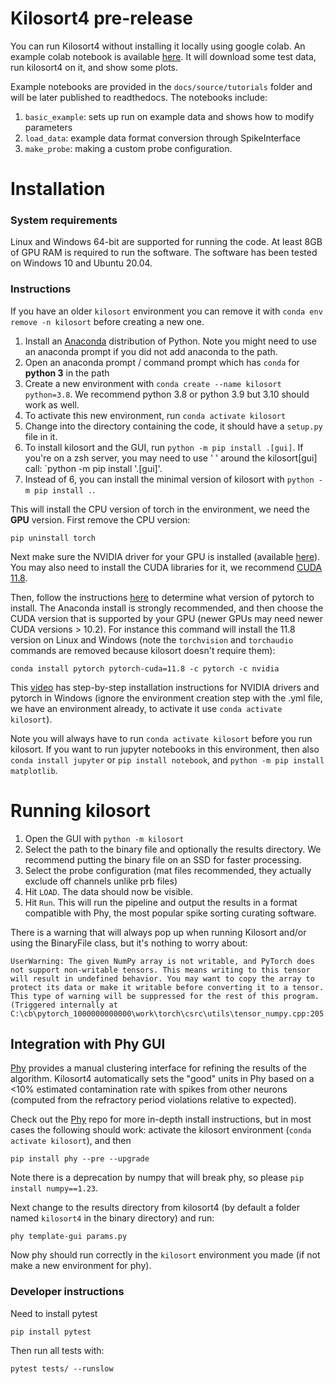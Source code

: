 # Kilosort4 pre-release

You can run Kilosort4 without installing it locally using google colab. An example colab notebook is available [here](https://colab.research.google.com/drive/1gFZa8TEBDXmg_CB5RwuT_52Apl3hP0Ie?usp=sharing). It will download some test data, run kilosort4 on it, and show some plots.

Example notebooks are provided in the `docs/source/tutorials` folder and will be later published to readthedocs. The notebooks include: 

  1. `basic_example`:  sets up run on example data and shows how to modify parameters  
  2. `load_data`:  example data format conversion through SpikeInterface  
  3. `make_probe`:  making a custom probe configuration. 

# Installation

### System requirements

Linux and Windows 64-bit are supported for running the code. At least 8GB of GPU RAM is required to run the software. The software has been tested on Windows 10 and Ubuntu 20.04. 

### Instructions

If you have an older `kilosort` environment you can remove it with `conda env remove -n kilosort` before creating a new one.

1. Install an [Anaconda](https://www.anaconda.com/products/distribution) distribution of Python. Note you might need to use an anaconda prompt if you did not add anaconda to the path.
2. Open an anaconda prompt / command prompt which has `conda` for **python 3** in the path
3. Create a new environment with `conda create --name kilosort python=3.8`. We recommend python 3.8 or python 3.9 but 3.10 should work as well.
4. To activate this new environment, run `conda activate kilosort`
5. Change into the directory containing the code, it should have a `setup.py` file in it.
6. To install kilosort and the GUI, run `python -m pip install .[gui]`. If you're on a zsh server, you may need to use ' ' around the kilosort[gui] call: `python -m pip install '.[gui]'.
7. Instead of 6, you can install the minimal version of kilosort with `python -m pip install .`.  


This will install the CPU version of torch in the environment, we need the **GPU** version. First remove the CPU version:
~~~
pip uninstall torch
~~~

Next make sure the NVIDIA driver for your GPU is installed (available [here](https://www.nvidia.com/Download/index.aspx?lang=en-us)). You may also need to install the CUDA libraries for it, we recommend [CUDA 11.8](https://developer.nvidia.com/cuda-11-8-0-download-archive).

Then, follow the instructions [here](https://pytorch.org/get-started/locally/) to determine what version of pytorch to install. The Anaconda install is strongly recommended, and then choose the CUDA version that is supported by your GPU (newer GPUs may need newer CUDA versions > 10.2). For instance this command will install the 11.8 version on Linux and Windows (note the `torchvision` and `torchaudio` commands are removed because kilosort doesn't require them):

~~~
conda install pytorch pytorch-cuda=11.8 -c pytorch -c nvidia
~~~~

This [video](https://www.youtube.com/watch?v=gsixIQYvj3U) has step-by-step installation instructions for NVIDIA drivers and pytorch in Windows (ignore the environment creation step with the .yml file, we have an environment already, to activate it use `conda activate kilosort`).

Note you will always have to run `conda activate kilosort` before you run kilosort. If you want to run jupyter notebooks in this environment, then also `conda install jupyter` or `pip install notebook`, and `python -m pip install matplotlib`.

# Running kilosort 

1. Open the GUI with `python -m kilosort`
2. Select the path to the binary file and optionally the results directory. We recommend putting the binary file on an SSD for faster processing. 
3. Select the probe configuration (mat files recommended, they actually exclude off channels unlike prb files)
4. Hit `LOAD`. The data should now be visible.
5. Hit `Run`. This will run the pipeline and output the results in a format compatible with Phy, the most popular spike sorting curating software.

There is a warning that will always pop up when running Kilosort and/or using the BinaryFile class, but it's nothing to worry about:
```
UserWarning: The given NumPy array is not writable, and PyTorch does not support non-writable tensors. This means writing to this tensor will result in undefined behavior. You may want to copy the array to protect its data or make it writable before converting it to a tensor. This type of warning will be suppressed for the rest of this program. (Triggered internally at C:\cb\pytorch_1000000000000\work\torch\csrc\utils\tensor_numpy.cpp:205.)
```

## Integration with Phy GUI

[Phy](https://github.com/kwikteam/phy) provides a manual clustering interface for refining the results of the algorithm. Kilosort4 automatically sets the "good" units in Phy based on a <10% estimated contamination rate with spikes from other neurons (computed from the refractory period violations relative to expected).

Check out the [Phy](https://github.com/kwikteam/phy) repo for more in-depth install instructions, but in most cases the following should work: activate the kilosort environment (`conda activate kilosort`), and then
~~~
pip install phy --pre --upgrade
~~~

Note there is a deprecation by numpy that will break phy, so please `pip install numpy==1.23`.

Next change to the results directory from kilosort4 (by default a folder named `kilosort4` in the binary directory) and run:
~~~
phy template-gui params.py
~~~

Now phy should run correctly in the `kilosort` environment you made (if not make a new environment for phy).

### Developer instructions

Need to install pytest
~~~
pip install pytest
~~~

Then run all tests with:
~~~
pytest tests/ --runslow


